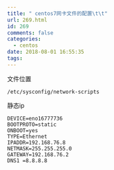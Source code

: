 ```yaml
---
title: " centos7网卡文件的配置\t\t"
url: 269.html
id: 269
comments: false
categories:
  - centos
date: 2018-08-01 16:55:35
tags:
---
```


文件位置

    /etc/sysconfig/network-scripts
    

静态ip

    DEVICE=eno16777736
    BOOTPROTO=static
    ONBOOT=yes
    TYPE=Ethernet
    IPADDR=192.168.76.8
    NETMASK=255.255.255.0
    GATEWAY=192.168.76.2
    DNS1 =8.8.8.8